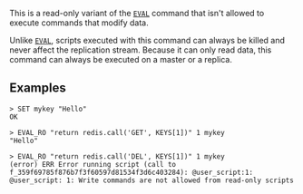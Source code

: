 This is a read-only variant of the [`EVAL`](/commands/eval) command that isn't allowed to execute commands that modify data.

Unlike [`EVAL`](/commands/eval), scripts executed with this command can always be killed and never affect the replication stream.
Because it can only read data, this command can always be executed on a master or a replica.

## Examples

```
> SET mykey "Hello"
OK

> EVAL_RO "return redis.call('GET', KEYS[1])" 1 mykey
"Hello"

> EVAL_RO "return redis.call('DEL', KEYS[1])" 1 mykey
(error) ERR Error running script (call to f_359f69785f876b7f3f60597d81534f3d6c403284): @user_script:1: @user_script: 1: Write commands are not allowed from read-only scripts
```


